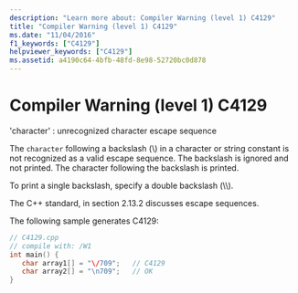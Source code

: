```yaml
---
description: "Learn more about: Compiler Warning (level 1) C4129"
title: "Compiler Warning (level 1) C4129"
ms.date: "11/04/2016"
f1_keywords: ["C4129"]
helpviewer_keywords: ["C4129"]
ms.assetid: a4190c64-4bfb-48fd-8e98-52720bc0d878
---
```

# Compiler Warning (level 1) C4129

'character' : unrecognized character escape sequence

The `character` following a backslash (\\) in a character or string constant is not recognized as a valid escape sequence. The backslash is ignored and not printed. The character following the backslash is printed.

To print a single backslash, specify a double backslash (\\\\).

The C++ standard, in section 2.13.2 discusses escape sequences.

The following sample generates C4129:

```cpp
// C4129.cpp
// compile with: /W1
int main() {
   char array1[] = "\/709";   // C4129
   char array2[] = "\n709";   // OK
}
```
